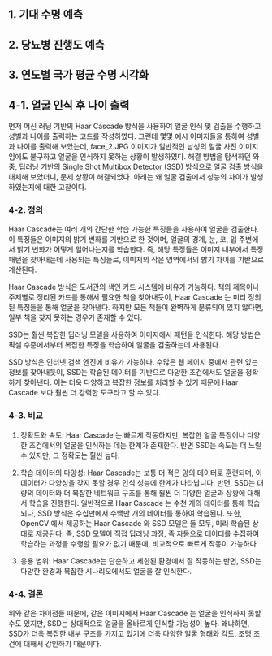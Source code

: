 ## 1. 기대 수명 예측

## 2. 당뇨병 진행도 예측

## 3. 연도별 국가 평균 수명 시각화

## 4-1. 얼굴 인식 후 나이 출력
먼저 머신 러닝 기반의 Haar Cascade 방식을 사용하여 얼굴 인식 및 검출을 수행하고 성별과 나이를 출력하는 코드를 작성하였다. 그런데 몇몇 예시 이미지들을 통하여 성별과 나이를 출력해 보았는데, face_2.JPG 이미지가 일반적인 남성의 얼굴 사진 이미지 임에도 불구하고 얼굴을 인식하지 못하는 상황이 발생하였다. 해결 방법을 탐색하던 와중, 딥러닝 기반의 Single Shot Multibox Detector (SSD) 방식으로 얼굴 검출 방식을 대체해 보았더니, 문제 상황이 해결되었다. 아래는 왜 얼굴 검출에서 성능의 차이가 발생하였는지에 대한 고찰이다.

### 4-2. 정의
Haar Cascade는 여러 개의 간단한 학습 가능한 특징들을 사용하여 얼굴을 검출한다. 이 특징들은 이미지의 밝기 변화를 기반으로 한 것이며, 얼굴의 경계, 눈, 코, 입 주변에서 밝기 변화가 어떻게 일어나는지를 학습한다. 즉, 해당 특징들은 이미지 내부에서 특정 패턴을 찾아내는데 사용되는 특징들로, 이미지의 작은 영역에서의 밝기 차이를 기반으로 계산된다.

Haar Cascade 방식은 도서관의 색인 카드 시스템에 비유가 가능하다. 책의 제목이나 주제별로 정리된 카드를 통해서 필요한 책을 찾아내듯이, Haar Cascade 는 미리 정의된 특징들을 통해 얼굴을 찾아낸다. 하지만 모든 책들이 완벽하게 분류되어 있지 않다면, 일부 책을 찾지 못하는 경우가 존재할 수 있다.

SSD는 훨씬 복잡한 딥러닝 모델을 사용하여 이미지에서 패턴을 인식한다. 해당 방법은 픽셀 수준에서부터 복잡한 특징을 학습하여 얼굴을 검출하는데 사용된다.

SSD 방식은 인터넷 검색 엔진에 비유가 가능하다. 수많은 웹 페이지 중에서 관련 있는 정보를 찾아내듯이, SSD는 학습된 데이터를 기반으로 다양한 조건에서도 얼굴을 정확하게 찾아낸다. 이는 더욱 다양하고 복잡한 정보를 처리할 수 있기 때문에 Haar Cascade 보다 훨씬 더 강력한 도구라고 할 수 있다.

### 4-3. 비교
1. 정확도와 속도: Haar Cascade 는 빠르게 작동하지만, 복잡한 얼굴 특징이나 다양한 조건에서의 얼굴을 인식하는 데는 한계가 존재한다. 반면 SSD는 속도는 더 느릴 수 있지만, 그 정확도는 훨씬 높다.

2. 학습 데이터의 다양성: Haar Cascade는 보통 더 적은 양의 데이터로 훈련되며, 이 데이터가 다양성을 갖지 못할 경우 인식 성능에 한계가 나타납니다. 반면, SSD는 대량의 데이터와 더 복잡한 네트워크 구조를 통해 훨씬 더 다양한 얼굴과 상황에 대해서 학습을 진행한다. 일반적으로 Haar Cascade 는 수천 개의 데이터를 통해 학습되나, SSD 방식은 수십만에서 수백만 개의 데이터를 통하여 학습된다. 또한, OpenCV 에서 제공하는 Haar Cascade 와 SSD 모델은 둘 모두, 미리 학습된 상태로 제공된다. 즉, SSD 모델이 직접 딥러닝 과정, 즉 자동으로 데이터를 수집하여 학습하는 과정을 수행할 필요가 없기 때문에, 비교적으로 빠르게 작동이 가능하다.

3. 응용 범위: Haar Cascade는 단순하고 제한된 환경에서 잘 작동하는 반면, SSD는 다양한 환경과 복잡한 시나리오에서도 얼굴을 잘 인식한다.

### 4-4. 결론
위와 같은 차이점들 때문에, 같은 이미지에서 Haar Cascade 는 얼굴을 인식하지 못할 수도 있지만, SSD는 상대적으로 얼굴을 올바르게 인식할 가능성이 높다. 왜냐하면, SSD가 더욱 복잡한 내부 구조를 가지고 있기에 더욱 다양한 얼굴 형태와 각도, 조명 조건에 대해서 강인하기 때문이다.
